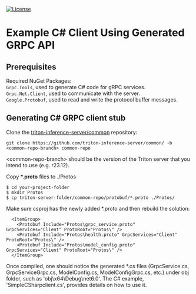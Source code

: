 <!--
# Copyright (c) 2023, NVIDIA CORPORATION & AFFILIATES. All rights reserved.
#
# Redistribution and use in source and binary forms, with or without
# modification, are permitted provided that the following conditions
# are met:
#  * Redistributions of source code must retain the above copyright
#    notice, this list of conditions and the following disclaimer.
#  * Redistributions in binary form must reproduce the above copyright
#    notice, this list of conditions and the following disclaimer in the
#    documentation and/or other materials provided with the distribution.
#  * Neither the name of NVIDIA CORPORATION nor the names of its
#    contributors may be used to endorse or promote products derived
#    from this software without specific prior written permission.
#
# THIS SOFTWARE IS PROVIDED BY THE COPYRIGHT HOLDERS ``AS IS'' AND ANY
# EXPRESS OR IMPLIED WARRANTIES, INCLUDING, BUT NOT LIMITED TO, THE
# IMPLIED WARRANTIES OF MERCHANTABILITY AND FITNESS FOR A PARTICULAR
# PURPOSE ARE DISCLAIMED.  IN NO EVENT SHALL THE COPYRIGHT OWNER OR
# CONTRIBUTORS BE LIABLE FOR ANY DIRECT, INDIRECT, INCIDENTAL, SPECIAL,
# EXEMPLARY, OR CONSEQUENTIAL DAMAGES (INCLUDING, BUT NOT LIMITED TO,
# PROCUREMENT OF SUBSTITUTE GOODS OR SERVICES; LOSS OF USE, DATA, OR
# PROFITS; OR BUSINESS INTERRUPTION) HOWEVER CAUSED AND ON ANY THEORY
# OF LIABILITY, WHETHER IN CONTRACT, STRICT LIABILITY, OR TORT
# (INCLUDING NEGLIGENCE OR OTHERWISE) ARISING IN ANY WAY OUT OF THE USE
# OF THIS SOFTWARE, EVEN IF ADVISED OF THE POSSIBILITY OF SUCH DAMAGE.
-->

[![License](https://img.shields.io/badge/License-BSD3-lightgrey.svg)](https://opensource.org/licenses/BSD-3-Clause)

# Example C# Client Using Generated GRPC API

## Prerequisites

Required NuGet Packages:\
`Grpc.Tools`, used to generate C# code for gRPC services.\
`Grpc.Net.Client`, used to communicate with the server.\
`Google.Protobuf`, used to read and write the protocol buffer messages.


## Generating C# GRPC client stub

Clone the [triton-inference-server/common](https://github.com/triton-inference-server/common/)
repository:

```
git clone https://github.com/triton-inference-server/common/ -b <common-repo-branch> common-repo
```

\<common-repo-branch\> should be the version of the Triton server that you
intend to use (e.g. r23.12).

Copy __*.proto__ files to ./Protos

```
$ cd your-project-folder
$ mkdir Protos
$ cp triton-server-folder/common-repo/protobuf/*.proto ./Protos/
```

Make sure csproj has the newly added *.proto and then rebuild the solution:
```
  <ItemGroup>
    <Protobuf Include="Protos\grpc_service.proto" GrpcServices="Client" ProtoRoot="Protos\" />
    <Protobuf Include="Protos\health.proto" GrpcServices="Client" ProtoRoot="Protos\" />
    <Protobuf Include="Protos\model_config.proto" GrpcServices="Client" ProtoRoot="Protos\" />
  </ItemGroup>
```

Once compiled, one should notice the generated *.cs files (GrpcService.cs, GrpcServiceGrpc.cs, ModelConfig.cs, ModelConfigGrpc.cs, etc.) under obj folder, such as 'obj\x64\Debug\net6.0'. The C# example, 'SimpleCSharpclient.cs', provides details on how to use it.

